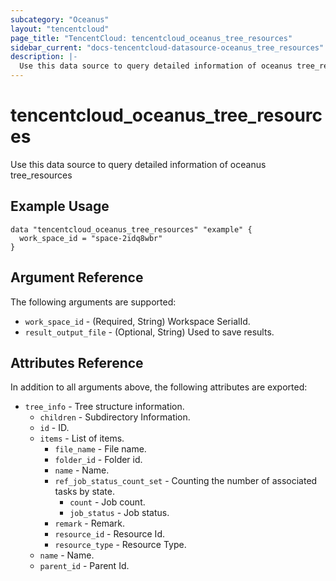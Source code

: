 ```yaml
---
subcategory: "Oceanus"
layout: "tencentcloud"
page_title: "TencentCloud: tencentcloud_oceanus_tree_resources"
sidebar_current: "docs-tencentcloud-datasource-oceanus_tree_resources"
description: |-
  Use this data source to query detailed information of oceanus tree_resources
---
```


# tencentcloud_oceanus_tree_resources

Use this data source to query detailed information of oceanus tree_resources

## Example Usage

```hcl
data "tencentcloud_oceanus_tree_resources" "example" {
  work_space_id = "space-2idq8wbr"
}
```

## Argument Reference

The following arguments are supported:

* `work_space_id` - (Required, String) Workspace SerialId.
* `result_output_file` - (Optional, String) Used to save results.

## Attributes Reference

In addition to all arguments above, the following attributes are exported:

* `tree_info` - Tree structure information.
  * `children` - Subdirectory Information.
  * `id` - ID.
  * `items` - List of items.
    * `file_name` - File name.
    * `folder_id` - Folder id.
    * `name` - Name.
    * `ref_job_status_count_set` - Counting the number of associated tasks by state.
      * `count` - Job count.
      * `job_status` - Job status.
    * `remark` - Remark.
    * `resource_id` - Resource Id.
    * `resource_type` - Resource Type.
  * `name` - Name.
  * `parent_id` - Parent Id.



